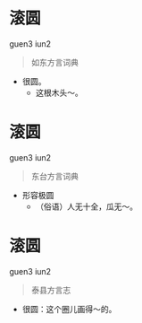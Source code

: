 # 滚圆
guen3 iun2
> 如东方言词典
- 很圆。
  - 这根木头～。

# 滚圆
guen3 iun2
> 东台方言词典
- 形容极圆
  - （俗语）人无十全，瓜无～。

# 滚圆
guen3 iun2
> 泰县方言志
- 很圆：这个圈儿画得～的。
